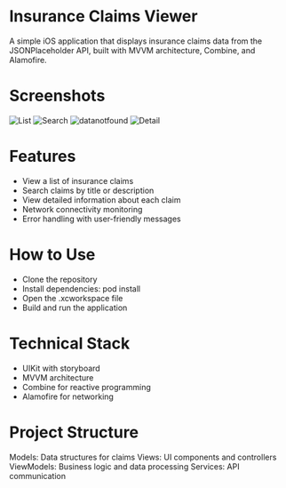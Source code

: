 # Insurance Claims Viewer
A simple iOS application that displays insurance claims data from the JSONPlaceholder API, built with MVVM architecture, Combine, and Alamofire.

# Screenshots
![List](https://github.com/user-attachments/assets/1730ca22-b4aa-49ed-bd2a-356224e56bf7)
![Search](https://github.com/user-attachments/assets/87a23837-1028-42d3-84d6-0cd52b82761f)
![datanotfound](https://github.com/user-attachments/assets/c54eeee6-e2c9-4d7f-a9e6-07bb3db80785)
![Detail](https://github.com/user-attachments/assets/6e150fa2-c68b-4ea6-8ed8-9d0542e3366c)


# Features
- View a list of insurance claims
- Search claims by title or description
- View detailed information about each claim
- Network connectivity monitoring
- Error handling with user-friendly messages

# How to Use
- Clone the repository
- Install dependencies: pod install
- Open the .xcworkspace file
- Build and run the application

# Technical Stack
- UIKit with storyboard
- MVVM architecture
- Combine for reactive programming
- Alamofire for networking

# Project Structure
Models: Data structures for claims
Views: UI components and controllers
ViewModels: Business logic and data processing
Services: API communication
